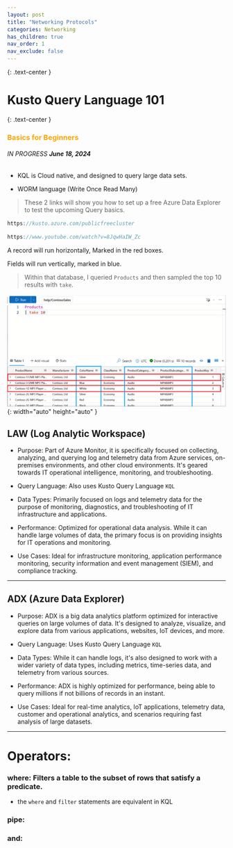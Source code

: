 ```yaml
---
layout: post
title: "Networking Protocols"
categories: Networking
has_children: true
nav_order: 1
nav_exclude: false
---
```


{: .text-center }
# Kusto Query Language 101

{: .text-center }
### <span style="color: orange; font-weight: bold;">Basics for Beginners</span>


###### IN PROGRESS ***June 18, 2024***

- KQL is Cloud native, and designed to query large data sets.

- WORM language (Write Once Read Many)

> These 2 links will show you how to set up a free Azure Data Explorer to test the upcoming Query basics.


```scss
https://kusto.azure.com/publicfreecluster
```

```scss
https://www.youtube.com/watch?v=8JqwHaIW_Zc
```


A record will run horizontally, Marked in the red boxes. 

Fields will run vertically, marked in blue.

> Within that database, I queried `Products` and then sampled the top 10 results with `take`.

![adx2.png](/assets/adx2.png){: width="auto" height="auto" }


## LAW (Log Analytic Workspace)

- Purpose: Part of Azure Monitor, it is specifically focused on collecting, analyzing, and querying log and telemetry data from Azure services, on-premises environments, and other cloud environments. It's geared towards IT operational intelligence, monitoring, and troubleshooting.

- Query Language: Also uses Kusto Query Language `KQL`

- Data Types: Primarily focused on logs and telemetry data for the purpose of monitoring, diagnostics, and troubleshooting of IT infrastructure and applications.

- Performance: Optimized for operational data analysis. While it can handle large volumes of data, the primary focus is on providing insights for IT operations and monitoring.

- Use Cases: Ideal for infrastructure monitoring, application performance monitoring, security information and event management (SIEM), and compliance tracking.

----

## ADX (Azure Data Explorer)

- Purpose: ADX is a big data analytics platform optimized for interactive queries on large volumes of data. It's designed to analyze, visualize, and explore data from various applications, websites, IoT devices, and more.

- Query Language: Uses Kusto Query Language `KQL`

- Data Types: While it can handle logs, it's also designed to work with a wider variety of data types, including metrics, time-series data, and telemetry from various sources.

- Performance: ADX is highly optimized for performance, being able to query millions if not billions of records in an instant.

- Use Cases: Ideal for real-time analytics, IoT applications, telemetry data, customer and operational analytics, and scenarios requiring fast analysis of large datasets.

----

# Operators:


### where: Filters a table to the subset of rows that satisfy a predicate.
- the `where` and `filter` statements are equivalent in KQL

### pipe: 

### and: 

###

###

###

###

###

###

###

###

###

###

